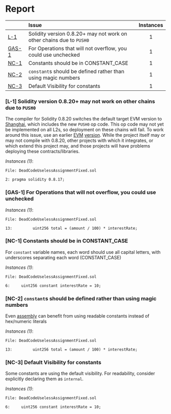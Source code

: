 # Report

| |Issue|Instances|
|-|:-|:-:|
| [L-1](#L-1) | Solidity version 0.8.20+ may not work on other chains due to `PUSH0` | 1 |
| [GAS-1](#GAS-1) | For Operations that will not overflow, you could use unchecked | 1 |
| [NC-1](#NC-1) | Constants should be in CONSTANT_CASE | 1 |
| [NC-2](#NC-2) | `constant`s should be defined rather than using magic numbers | 1 |
| [NC-3](#NC-3) | Default Visibility for constants | 1 |



### <a name="L-1"></a>[L-1] Solidity version 0.8.20+ may not work on other chains due to `PUSH0`
The compiler for Solidity 0.8.20 switches the default target EVM version to [Shanghai](https://blog.soliditylang.org/2023/05/10/solidity-0.8.20-release-announcement/#important-note), which includes the new `PUSH0` op code. This op code may not yet be implemented on all L2s, so deployment on these chains will fail. To work around this issue, use an earlier [EVM](https://docs.soliditylang.org/en/v0.8.20/using-the-compiler.html?ref=zaryabs.com#setting-the-evm-version-to-target) [version](https://book.getfoundry.sh/reference/config/solidity-compiler#evm_version). While the project itself may or may not compile with 0.8.20, other projects with which it integrates, or which extend this project may, and those projects will have problems deploying these contracts/libraries.

*Instances (1)*:
```solidity
File: DeadCodeUselessAssignmentFixed.sol

2: pragma solidity 0.8.17;

```

### <a name="GAS-1"></a>[GAS-1] For Operations that will not overflow, you could use unchecked

*Instances (1)*:
```solidity
File: DeadCodeUselessAssignmentFixed.sol

13:         uint256 total = (amount / 100) * interestRate;

```

### <a name="NC-1"></a>[NC-1] Constants should be in CONSTANT_CASE
For `constant` variable names, each word should use all capital letters, with underscores separating each word (CONSTANT_CASE)

*Instances (1)*:
```solidity
File: DeadCodeUselessAssignmentFixed.sol

6:     uint256 constant interestRate = 10;

```

### <a name="NC-2"></a>[NC-2] `constant`s should be defined rather than using magic numbers
Even [assembly](https://github.com/code-423n4/2022-05-opensea-seaport/blob/9d7ce4d08bf3c3010304a0476a785c70c0e90ae7/contracts/lib/TokenTransferrer.sol#L35-L39) can benefit from using readable constants instead of hex/numeric literals

*Instances (1)*:
```solidity
File: DeadCodeUselessAssignmentFixed.sol

13:         uint256 total = (amount / 100) * interestRate;

```

### <a name="NC-3"></a>[NC-3] Default Visibility for constants
Some constants are using the default visibility. For readability, consider explicitly declaring them as `internal`.

*Instances (1)*:
```solidity
File: DeadCodeUselessAssignmentFixed.sol

6:     uint256 constant interestRate = 10;

```

